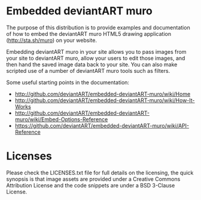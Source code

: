 Embedded deviantART muro
========================

The purpose of this distribution is to provide examples and documentation of how to embed the deviantART muro HTML5 drawing application (http://sta.sh/muro) on your website.

Embedding deviantART muro in your site allows you to pass images from your site to deviantART muro, allow your users to edit those images, and then hand the saved image data back to your site. You can also make scripted use of a number of deviantART muro tools such as filters.

Some useful starting points in the documentation:

 * http://github.com/deviantART/embedded-deviantART-muro/wiki/Home
 * http://github.com/deviantART/embedded-deviantART-muro/wiki/How-It-Works
 * http://github.com/deviantART/embedded-deviantART-muro/wiki/Embed-Options-Reference
 * https://github.com/deviantART/embedded-deviantART-muro/wiki/API-Reference

Licenses
========

Please check the LICENSES.txt file for full details on the licensing, the quick synopsis is that image assets are provided under a Creative Commons Attribution License and the code snippets are under a BSD 3-Clause License.
